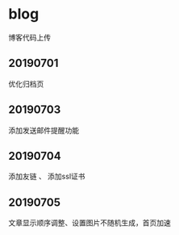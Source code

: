 # blog
博客代码上传
## 20190701
优化归档页
## 20190703
添加发送邮件提醒功能
## 20190704
添加友链 、 添加ssl证书
## 20190705
文章显示顺序调整、设置图片不随机生成，首页加速